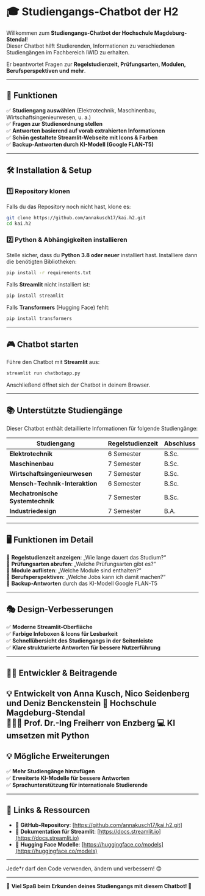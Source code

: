 # 🎓 Studiengangs-Chatbot der H2

Willkommen zum **Studiengangs-Chatbot der Hochschule Magdeburg-Stendal**!  
Dieser Chatbot hilft Studierenden, Informationen zu verschiedenen Studiengängen im Fachbereich IWID zu erhalten.  

Er beantwortet Fragen zur **Regelstudienzeit, Prüfungsarten, Modulen, Berufsperspektiven und mehr**.

---

## 🚀 **Funktionen**
✅ **Studiengang auswählen** (Elektrotechnik, Maschinenbau, Wirtschaftsingenieurwesen, u. a.)  
✅ **Fragen zur Studienordnung stellen**  
✅ **Antworten basierend auf vorab extrahierten Informationen**  
✅ **Schön gestaltete Streamlit-Webseite mit Icons & Farben**  
✅ **Backup-Antworten durch KI-Modell (Google FLAN-T5)**  

---

## 🛠️ **Installation & Setup**
### **1️⃣ Repository klonen**
Falls du das Repository noch nicht hast, klone es:
```bash
git clone https://github.com/annakusch17/kai.h2.git
cd kai.h2
```

### **2️⃣ Python & Abhängigkeiten installieren**
Stelle sicher, dass du **Python 3.8 oder neuer** installiert hast. Installiere dann die benötigten Bibliotheken:
```bash
pip install -r requirements.txt
```

Falls **Streamlit** nicht installiert ist:
```bash
pip install streamlit
```

Falls **Transformers** (Hugging Face) fehlt:
```bash
pip install transformers
```

---

## 🎮 **Chatbot starten**
Führe den Chatbot mit **Streamlit** aus:
```bash
streamlit run chatbotapp.py
```

Anschließend öffnet sich der Chatbot in deinem Browser.

---

## 📚 **Unterstützte Studiengänge**
Dieser Chatbot enthält detaillierte Informationen für folgende Studiengänge:

| Studiengang                        | Regelstudienzeit | Abschluss       |
|-------------------------------------|-----------------|----------------|
| **Elektrotechnik**                  | 6 Semester      | B.Sc.          |
| **Maschinenbau**                    | 7 Semester      | B.Sc.          |
| **Wirtschaftsingenieurwesen**       | 7 Semester      | B.Sc.          |
| **Mensch-Technik-Interaktion**      | 6 Semester      | B.Sc.          |
| **Mechatronische Systemtechnik**    | 7 Semester      | B.Sc.          |
| **Industriedesign**                 | 7 Semester      | B.A.           |

---

## 🖥 **Funktionen im Detail**
🔹 **Regelstudienzeit anzeigen**: „Wie lange dauert das Studium?“  
🔹 **Prüfungsarten abrufen**: „Welche Prüfungsarten gibt es?“  
🔹 **Module auflisten**: „Welche Module sind enthalten?“  
🔹 **Berufsperspektiven**: „Welche Jobs kann ich damit machen?“  
🔹 **Backup-Antworten** durch das KI-Modell Google FLAN-T5  

---

## 🎭 **Design-Verbesserungen**
✅ **Moderne Streamlit-Oberfläche**  
✅ **Farbige Infoboxen & Icons für Lesbarkeit**  
✅ **Schnellübersicht des Studiengangs in der Seitenleiste**  
✅ **Klare strukturierte Antworten für bessere Nutzerführung**  

---

## 👨‍💻 **Entwickler & Beitragende**
💡 Entwickelt von **Anna Kusch, Nico Seidenberg und Deniz Benckenstein** 
📍 Hochschule Magdeburg-Stendal  
👨🏻‍🏫 Prof. Dr.-Ing Freiherr von Enzberg 
💻 KI umsetzen mit Python
---

## 💡 **Mögliche Erweiterungen**
✅ **Mehr Studiengänge hinzufügen**  
✅ **Erweiterte KI-Modelle für bessere Antworten**  
✅ **Sprachunterstützung für internationale Studierende**  

---

## 🔗 **Links & Ressourcen**
- 📌 **GitHub-Repository**: [https://github.com/annakusch17/kai.h2.git]  
- 📝 **Dokumentation für Streamlit**: [https://docs.streamlit.io](https://docs.streamlit.io)  
- 🤖 **Hugging Face Modelle**: [https://huggingface.co/models](https://huggingface.co/models)  

---


Jede*r darf den Code verwenden, ändern und verbessern! 😊

---

🎉 **Viel Spaß beim Erkunden deines Studiengangs mit diesem Chatbot! 🚀**

